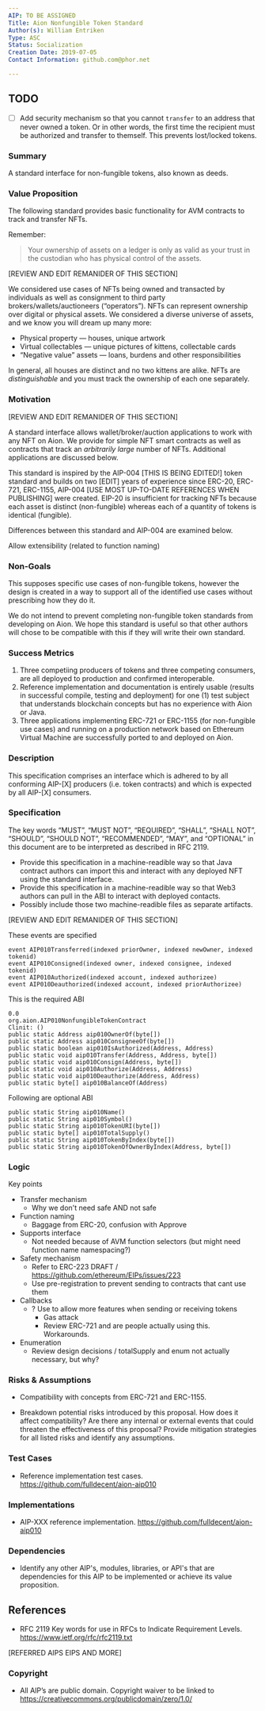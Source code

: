 ```yaml
---
AIP: TO BE ASSIGNED
Title: Aion Nonfungible Token Standard
Author(s): William Entriken
Type: ASC
Status: Socialization
Creation Date: 2019-07-05
Contact Information: github.com@phor.net

---
```


## TODO

- [ ] Add security mechanism so that you cannot `transfer` to an address that never owned a token. Or in other words, the first time the recipient must be authorized and transfer to themself. This prevents lost/locked tokens.

### Summary

A standard interface for non-fungible tokens, also known as deeds.

### Value Proposition 

The following standard provides basic functionality for AVM contracts to track and transfer NFTs.

Remember:

> Your ownership of assets on a ledger is only as valid as your trust in the custodian who has physical control of the assets.

[REVIEW AND EDIT REMANIDER OF THIS SECTION] 

We considered use cases of NFTs being owned and transacted by individuals as well as consignment to third party brokers/wallets/auctioneers (“operators”). NFTs can represent ownership over digital or physical assets. We considered a diverse universe of assets, and we know you will dream up many more:

- Physical property — houses, unique artwork
- Virtual collectables — unique pictures of kittens, collectable cards
- “Negative value” assets — loans, burdens and other responsibilities

In general, all houses are distinct and no two kittens are alike. NFTs are *distinguishable* and you must track the ownership of each one separately.

### Motivation

[REVIEW AND EDIT REMANIDER OF THIS SECTION] 

A standard interface allows wallet/broker/auction applications to work with any NFT on Aion. We provide for simple NFT smart contracts as well as contracts that track an *arbitrarily large* number of NFTs. Additional applications are discussed below.

This standard is inspired by the AIP-004 [THIS IS BEING EDITED!] token standard and builds on two [EDIT] years of experience since  ERC-20, ERC-721, ERC-1155, AIP-004 [USE MOST UP-TO-DATE REFERENCES WHEN PUBLISHING] were created. EIP-20 is insufficient for tracking NFTs because each asset is distinct (non-fungible) whereas each of a quantity of tokens is identical (fungible).

Differences between this standard and AIP-004 are examined below.

Allow extensibility (related to function naming)

### Non-Goals

This supposes specific use cases of non-fungible tokens, however the design is created in a way to support all of the identified use cases without prescribing how they do it.

We do not intend to prevent completing non-fungible token standards from developing on Aion. We hope this standard is useful so that other authors will chose to be compatible with this if they will write their own standard.

### Success Metrics

1. Three competiing producers of tokens and three competing consumers, are all deployed to production and confirmed interoperable.
2. Reference implementation and documentation is entirely usable (results in successful compile, testing and deployment) for one (1) test subject that understands blockchain concepts but has no experience with Aion or Java.
3. Three applications implementing ERC-721 or ERC-1155 (for non-fungible use cases) and running on a production network based on Ethereum Virtual Machine are successfully ported to and deployed on Aion.

### Description

This specification comprises an interface which is adhered to by all conforming AIP-[X] producers (i.e. token contracts) and which is expected by all AIP-[X] consumers.

### Specification

The key words “MUST”, “MUST NOT”, “REQUIRED”, “SHALL”, “SHALL NOT”, “SHOULD”, “SHOULD NOT”, “RECOMMENDED”, “MAY”, and “OPTIONAL” in this document are to be interpreted as described in RFC 2119.



- Provide this specification in a machine-readible way so that Java contract authors can import this and interact with any deployed NFT using the standard interface.
- Provide this specification in a machine-readible way so that Web3 authors can pull in the ABI to interact with deployed contacts.
- Possibly include those two machine-readible files as separate artifacts.



[REVIEW AND EDIT REMANIDER OF THIS SECTION] 

These events are specified

```
event AIP010Transferred(indexed priorOwner, indexed newOwner, indexed tokenid)
event AIP010Consigned(indexed owner, indexed consignee, indexed tokenid)
event AIP010Authorized(indexed account, indexed authorizee)
event AIP010Deauthorized(indexed account, indexed priorAuthorizee)
```

This is the required ABI

```
0.0
org.aion.AIP010NonfungibleTokenContract
Clinit: ()
public static Address aip010OwnerOf(byte[])
public static Address aip010ConsigneeOf(byte[])
public static boolean aip010IsAuthorized(Address, Address)
public static void aip010Transfer(Address, Address, byte[])
public static void aip010Consign(Address, byte[])
public static void aip010Authorize(Address, Address)
public static void aip010Deauthorize(Address, Address)
public static byte[] aip010BalanceOf(Address)
```

Following are optional ABI

```
public static String aip010Name()
public static String aip010Symbol()
public static String aip010TokenURI(byte[])
public static byte[] aip010TotalSupply()
public static String aip010TokenByIndex(byte[])
public static String aip010TokenOfOwnerByIndex(Address, byte[])
```



### Logic

Key points

- Transfer mechanism
  - Why we don't need safe AND not safe
- Function naming
  - Baggage from ERC-20, confusion with Approve
- Supports interface
  - Not needed because of AVM function selectors (but might need function name namespacing?)
- Safety mechanism
  - Refer to ERC-223 DRAFT / https://github.com/ethereum/EIPs/issues/223
  - Use pre-registration to prevent sending to contracts that cant use them
- Callbacks
  - ? Use to allow more features when sending or receiving tokens
    - Gas attack
    - Review ERC-721 and are people actually using this. Workarounds.
- Enumeration
  - Review design decisions / totalSupply and enum not actually necessary, but why?

### Risks & Assumptions

- Compatibility with concepts from ERC-721 and ERC-1155.

  

- Breakdown potential risks introduced by this proposal. How does it affect compatibility? Are there any internal or external events that could threaten the effectiveness of this proposal? Provide mitigation strategies for all listed risks and identify any assumptions.

### Test Cases

- Reference implementation test cases. https://github.com/fulldecent/aion-aip010

### Implementations

- AIP-XXX reference implementation. https://github.com/fulldecent/aion-aip010

### Dependencies

- Identify any other AIP's, modules, libraries, or API's that are dependencies for this AIP to be implemented or achieve its value proposition.

## References

- RFC 2119 Key words for use in RFCs to Indicate Requirement Levels. https://www.ietf.org/rfc/rfc2119.txt

[REFERRED AIPS EIPS AND MORE]

### Copyright

- All AIP’s are public domain. Copyright waiver to be linked 
  to https://creativecommons.org/publicdomain/zero/1.0/
